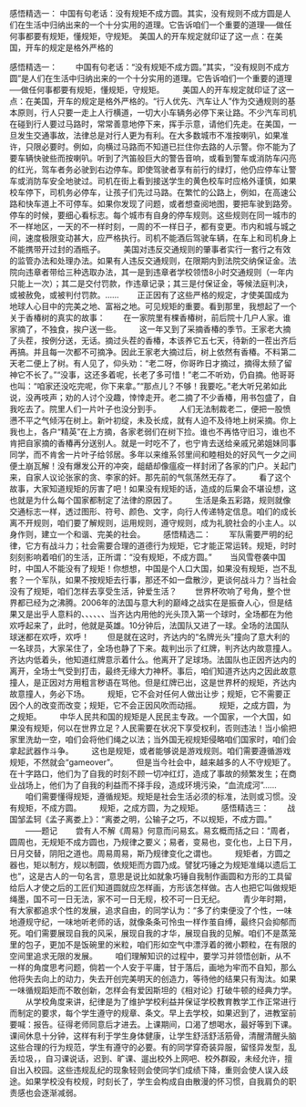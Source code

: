 感悟精选一： 中国有句老话：没有规矩不成方圆。其实，没有规则不成方圆是人们在生活中归纳出来的一个十分实用的道理。它告诉咱们一个重要的道理──做任何事都要有规矩，懂规矩，守规矩。 美国人的开车规定就印证了这一点：在美国，开车的规定是格外严格的



感悟精选一：
　　中国有句老话：“没有规矩不成方圆。”其实，“没有规则不成方圆”是人们在生活中归纳出来的一个十分实用的道理。它告诉咱们一个重要的道理──做任何事都要有规矩，懂规矩，守规矩。
　　美国人的开车规定就印证了这一点：在美国，开车的规定是格外严格的。“行人优先、汽车让人”作为交通规则的基本原则，行人只要一走上人行横道，一切大小车辆务必停下来让路。不少汽车司机在碰到行人要过马路时，常常善意地停下来，挥手示意，请他们先走。在美国，一旦发生交通事故，法律总是对行人更为有利。在大多数城市不准按喇叭，如果准许，只限必要时。例如，向横过马路而不知道已拦住你去路的人示警。你不能为了要车辆快驶些而按喇叭。听到了汽笛般巨大的警告音响，或看到警车或消防车闪亮的红光，驾车者务必驶到右边停车。即使驾驶者享有前行的绿灯，他仍应停车让警车或消防车安全地驶过。司机在街上看到接送学生的黄色校车时应格外谨慎，如果校车停下，司机务必停车，让孩子们先过马路。在繁忙的公路上，例如，在高速公路和快车道上不可停车。如果你发现了问题，或者想查阅地图，要把车驶到路旁。停车的时候，要细心看标志。每个城市有自身的停车规则。这些规则在同一城市的不一样地区，一天的不一样时刻，一周的不一样日子，都有变更。市内和城与城之间，速度极限变动甚大，应严格执行。司机不能酒后驾驶车辆，在车上和司机身上不能携带开过封的酒瓶子。
　　美国对违反交通规则的肇事者实行一套行之有效的监管办法和处理办法。如果有人违反交通规则，在限期内到法院交纳保证金。法院向违章者带给三种选取办法，其一是到违章者学校领悟8小时交通规则（一年内只能上一次）；其二是交付罚款，作违章记录；其三是付保证金，等候法庭判决，或被赦免，或被判付罚款。……
　　正正因有了这些严格的规定，才使美国成为地球人心目中的完美之地、富裕之地。可见规矩的重要。看到那里，我想起了一个关于香椿树的真实的故事：
　　在一家院里有棵香椿树，前后院十几户人家。谁家摘了，不独食，挨户送一些。
　　这一年又到了采摘香椿的季节。王家老大摘了头茬，按例分送，无话。摘过头茬的香椿，本该养它五七天，待新的一茬出齐后再搞。并且每一次都不可摘净。因此王家老大摘过后，树上依然有香椿。不料第二天老二便上了树。有人见了，仰头劝：“老二呀，你哥昨日才摘过，摘得太频了留神它不长了。”“没事，这还多着呢，长老了多可惜！”老二不听劝，仍自摘。他哥哥也叫：“咱家还没吃完呢，你下来拿。”“那点儿？不够！我要吃。”老大听兄弟如此说，没再吱声；劝的人讨个没趣，悻悻走开。老二摘了不少香椿，用书包盛了，自我吃去了。院里人们一片叶子也没分到手。
　　人们无法制裁老二，便把一股愤懑不平之气倾泻在树上。新叶初绽，未及长成，就有人迫不及待地上树采摘。你上我也上，各户“精英”在上方摘，各家老弱们在树下捡。谁也不再恪守旧习，谁也不肯把自家摘的香椿再分送别人。就是一时吃不了，也宁肯去送给亲戚兄弟姐妹同事同学，而不肯舍一片叶子给邻居。多年以来维系邻里间和睦相处的好风气一夕之间便土崩瓦解！没有爆发公开的冲突，龃龉却像瘟疫一样封闭了各家的门户。关起门来，自家人议论张家的贪、李家的奸。那先前的气氛荡然无存了。
　　看了这个故事，大家知道规矩的厉害了吧！如果没有规矩的话，造成的后果会不堪设想，这也就是为什么每个国家都制定了法律的原因了。
　　生活是条五彩路，规则就像交通标志一样，透过图形、符号、颜色、文字，向行人传递特定信息。咱们的成长离不开规则，咱们要了解规则，运用规则，遵守规则，成为礼貌社会的小主人。以身作则，建立一个和谐、完美的社会。
　　感悟精选二：
　　军队需要严明的纪律，它方有战斗力；社会需要合理的道德行为规矩，它才能正常运转。规矩，时时刻刻影响着咱们的生活，正所谓：“没有规矩，不成方圆。”
　　当风雪卷袭中国时，中国人不能没有了规矩！你想想，中国是个人口大国，如果没有规矩，岂不乱套？一个军队，如果不按规矩去行事，那还不如一盘散沙，更谈何战斗力？当社会没有了规矩，咱们怎样去享受生活，钟爱生活？
　　世界杯吹响了号角，整个世界都已经为之沸腾。2006年的法国与意大利的巅峰之战实在是振奋人心，但是结果又是出乎人意料的、、、、、、当齐达内用他的光头顶入第一个球时，全场都在为他欢呼起来了，此时，他就是英雄。10分钟后，法国队又进了一球。全场的法国队球迷都在欢呼，欢呼！
　　但是就在这时，齐达内的“名牌光头”撞向了意大利的一名球员，大家呆住了，全场也静了下来。裁判出示了红牌，判齐达内故意撞人。齐达内低着头，他知道红牌意示着什么。他离开了足球场。法国队也正因齐达内的离开，全场士气受到打击，最终无缘大力神杯。事后，咱们知道齐达内之因此故意撞人，是正因对方用粗言秽语在骂他。但是红牌已出，这是世界杯的规矩，齐达内故意撞人，务必下场。
　　规矩，它不会对任何人做出让步；规矩，它不需要正因个人的改变而改变；规矩，它不会正因风吹而动摇。
　　规矩，之成方圆，为之规矩。
　　中华人民共和国的规矩是人民民主专政。一个国家，一个大国，如果没有规矩，何以在世界立足？人民需要在状况下享受权利，否则违法！当小偷把家里洗劫一空，咱们会将他们绳之以法；当外国无视规矩侵略咱们国家时，咱们会拿起武器作斗争。
　　这也是规矩，或者能够说是游戏规则。咱们需要遵循游戏规矩，不然就会“gameover”。
　　但是当今社会中，越来越多的人不守规矩了。在十字路口，他们为了自我的时刻不顾一切冲红灯，造成了事故的频繁发生；在商业战场上，他们为了自我的利益而不择手段，造成环境污染，“血流成河”……
　　咱们需要懂得规矩，遵循规矩。规矩是社会生活必须的标准，法则或习惯。没有规矩，不成方圆。
　　规矩，之成方圆，为之规矩。
　　感悟精选三：
　　战国邹孟轲《孟子离娄上》：“离娄之明，公输子之巧，不以规矩，不成方圆。”
　　——题记
　　尝有人不解《周易》何意而问易玄。易玄概而括之曰：“周者，圆周也，无规矩不成方圆也，乃规律之要义；易者，变易也，变化也，上日下月，日月交替，阴阳之道也。周易周易，斯乃规律变化之谓也。
　　规矩者，方圆之器也，矩以制方，规以制圆，依规矩而方圆乃成。譬犹巧锤之为规矩准绳以遗后工也”，这是古人的一句名言，意思是说比如就象巧锤自我制作画圆和方形的工具留给后人才使之后的工匠们知道圆就应怎样画，方形该怎样做。古人也把它叫做规矩绳墨，国不可一日无法，家不可一日无规，校不可一日无纪。
　　青少年时期，有大家都追求个性的发展，追求自由，的同学认为：“多了约束便没了个性，一味地遵规守纪，一味地听老师的话，就像条条可怜虫一样作茧自缚，最终只会抑郁而死。咱们需要展现自我的风采，展现自我的才华，展现自我的见解。咱们不是蒸笼里的包子，更加不是饭碗里的米粒，咱们形如空气中漂浮着的微小颗粒，在有限的空间里追求无限的发展。
　　咱们理解知识的过程中，要学习并领悟创新，从不一样的角度思考问题，倘若一个人安于平庸，甘于落后，画地为牢而不自知，那么他将失去向上的动力，失去开创完美明天的创造力，等待他的结果只有淘汰。如果一味循规蹈矩而不敢创新，怎样会有爱因斯坦的《相对论》打破牛顿的经典力学。
　　从学校角度来讲，纪律是为了维护学校利益并保证学校教育教学工作正常进行而制定的要求，每个学生遵守的规章、条文。早上去学校，如果迟到了，进教室前要喊：报告。征得老师同意后才进去。上课期间，口渴了想喝水，最好等到下课。课间休息十分钟，这样有利于学生身体健康，让学生舒活舒活筋骨，清醒清醒头脑这些合理的行为规范，学生有遵守的必要。有的同学穿奇装异服，留怪异发型，乱丢垃圾，，自习课说话，迟到、旷课、遛出校外上网吧、校外群殴，未经允许，擅自出入校园。这些违规乱纪的现象轻则会使同学们成绩下降，重则会使人误入歧途。如果学校没有校规，时刻长了，学生会构成自由散漫的怀习惯，自我肩负的职责感也会逐渐减弱。








































